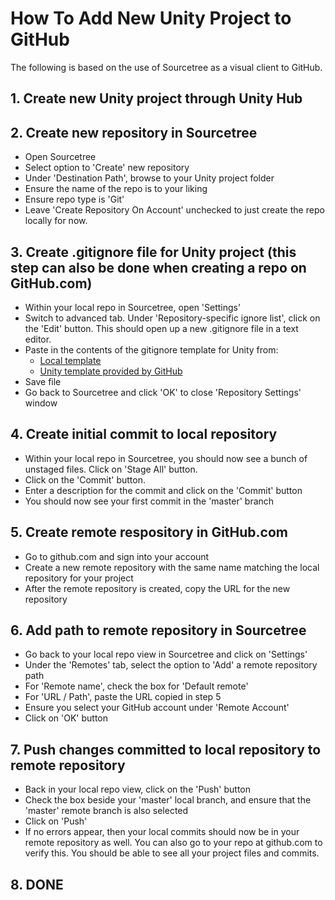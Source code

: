 # How To Add New Unity Project to GitHub

The following is based on the use of Sourcetree as a visual client to GitHub.

## 1. Create new Unity project through Unity Hub

## 2. Create new repository in Sourcetree

  - Open Sourcetree
  - Select option to 'Create' new repository
  - Under 'Destination Path', browse to your Unity project folder
  - Ensure the name of the repo is to your liking
  - Ensure repo type is 'Git'
  - Leave 'Create Repository On Account' unchecked to just create the repo locally for now.

## 3. Create .gitignore file for Unity project (this step can also be done when creating a repo on GitHub.com)

  - Within your local repo in Sourcetree, open 'Settings'
  - Switch to advanced tab. Under 'Repository-specific ignore list', click on the 'Edit' button. This should open up a new .gitignore file in a text editor.
  - Paste in the contents of the gitignore template for Unity from:
    - [Local template](.gitignore)
    - [Unity template provided by GitHub](https://github.com/github/gitignore/blob/master/Unity.gitignore)
  - Save file
  - Go back to Sourcetree and click 'OK' to close 'Repository Settings' window

## 4. Create initial commit to local repository

  - Within your local repo in Sourcetree, you should now see a bunch of unstaged files. Click on 'Stage All' button.
  - Click on the 'Commit' button.
  - Enter a description for the commit and click on the 'Commit' button
  - You should now see your first commit in the 'master' branch

## 5. Create remote respository in GitHub.com

  - Go to github.com and sign into your account
  - Create a new remote repository with the same name matching the local repository for your project
  - After the remote repository is created, copy the URL for the new repository

## 6. Add path to remote repository in Sourcetree

  - Go back to your local repo view in Sourcetree and click on 'Settings'
  - Under the 'Remotes' tab, select the option to 'Add' a remote repository path
  - For 'Remote name', check the box for 'Default remote'
  - For 'URL / Path', paste the URL copied in step 5
  - Ensure you select your GitHub account under 'Remote Account'
  - Click on 'OK' button

## 7. Push changes committed to local repository to remote repository

  - Back in your local repo view, click on the 'Push' button
  - Check the box beside your 'master' local branch, and ensure that the 'master' remote branch is also selected
  - Click on 'Push'
  - If no errors appear, then your local commits should now be in your remote repository as well. You can also go to your repo at github.com to verify this. You should be able to see all your project files and commits.

## 8. DONE
